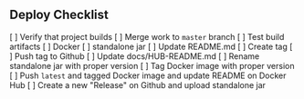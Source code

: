 ## Deploy Checklist

[ ] Verify that project builds
[ ] Merge work to `master` branch
[ ] Test build artifacts
  [ ] Docker
  [ ] standalone jar
[ ] Update README.md
[ ] Create tag
[ ] Push tag to Github
[ ] Update docs/HUB-README.md
[ ] Rename standalone jar with proper version
[ ] Tag Docker image with proper version
[ ] Push `latest` and tagged Docker image and update README on Docker Hub
[ ] Create a new "Release" on Github and upload standalone jar
